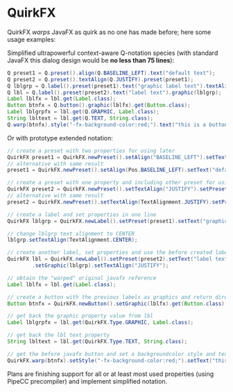 # QuirkFX
QuirkFX *warps* JavaFX as quirk as no one has made before; here some usage examples:

Simplified ultrapowerful context-aware Q-notation species (with standard JavaFX this dialog design would be **no less than 75 lines**):
```java
Q preset1 = Q.preset().align(Q.BASELINE_LEFT).text("default text");
Q preset2 = Q.preset().textAlign(Q.JUSTIFY).preset(preset1);
Q lblgrp = Q.label().preset(preset1).text("graphic label text").textAlign(Q.CENTER);
Q lbl = Q.label().preset(preset2).text("label text").graphic(lblgrp);
Label lblfx = lbl.get(Label.class);
Button btnfx = Q.button().graphic(lblfx).get(Button.class);
Label lblgrpfx = lbl.get(Q.GRAPHIC, Label.class);
String lbltext = lbl.get(Q.TEXT, String.class);
Q.warp(btnfx).style("-fx-background-color:red;").text("this is a button");
```

Or with prototype extended notation:
```java
// create a preset with two properties for using later
QuirkFX preset1 = QuirkFX.newPreset().setAlign("BASELINE_LEFT").setText("default text");
// alternative with same result
preset1 = QuirkFX.newPreset().setAlign(Pos.BASELINE_LEFT).setText("default text");

// create a preset with one property and including other preset for using later
QuirkFX preset2 = QuirkFX.newPreset().setTextAlign("JUSTIFY").setPreset(preset1);
// alternative with same result
preset2 = QuirkFX.newPreset().setTextAlign(TextAlignment.JUSTIFY).setPreset(preset1);

// create a label and set properties in one line
QuirkFX lblgrp = QuirkFX.newLabel().setPreset(preset1).setText("graphic label text");

// change lblgrp text alignment to CENTER
lblgrp.setTextAlign(TextAlignment.CENTER);

// create another label, set properties and use the before created label as graphic
QuirkFX lbl = QuirkFX.newLabel().setPreset(preset2).setText("label text")
		.setGraphic(lblgrp).setTextAlign("JUSTIFY");

// obtain the "warped" original javafx reference
Label lblfx = lbl.get(Label.class);

// create a button with the previous labels as graphics and return directly the warped javafx object
Button btnfx = QuirkFX.newButton().setGraphic(lblfx).get(Button.class);

// get back the graphic property value from lbl
Label lblgrpfx = lbl.get(QuirkFX.Type.GRAPHIC, Label.class);

// get back the lbl text property
String lbltext = lbl.get(QuirkFX.Type.TEXT, String.class);

// get the before javafx button and set a backgroundcolor style and text
QuirkFX.warp(btnfx).setStyle("-fx-background-color:red;").setText("this is a button");
```

Plans are finishing support for all or at least most used properties (using PipeCC precompiler) and implement simplified notation.
